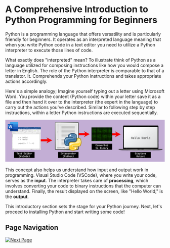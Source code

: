# A Comprehensive Introduction to Python Programming for Beginners

Python is a programming language that offers versatility and is particularly friendly for beginners. It operates as an interpreted language meaning that when you write Python code in a text editor you need to utilize a Python interpreter to execute those lines of code.

What exactly does "interpreted" mean? To illustrate think of Python as a language utilized for composing instructions like how you would compose a letter in English. The role of the Python interpreter is comparable to that of a translator. It. Comprehends your Python instructions and takes appropriate actions accordingly.

Here's a simple analogy; Imagine yourself typing out a letter using Microsoft Word. You provide the content (Python code) within your letter save it as a file and then hand it over to the interpreter (the expert in the language) to carry out the actions you've described. Similar to following step by step instructions, within a letter Python instructions are executed sequentially.

![Input/Output & Interpreter Example](../../../Assets/Python%20Tutorial/Basic%20Python%20Syntax/Interpreter%20and%20IO%20example.jpg)

This concept also helps us understand how input and output work in programming. Visual Studio Code (VSCode), where you write your code, serves as the **input**. The interpreter takes care of **processing**, which involves converting your code to binary instructions that the computer can understand. Finally, the result displayed on the screen, like "Hello World," is the **output**.

This introductory section sets the stage for your Python journey. Next, let's proceed to installing Python and start writing some code!

## Page Navigation

[![Next Page](https://img.shields.io/badge/Next%20Page-1DA1F2?style=for-the-badge)](./b.%20Installing%20Python.md)
